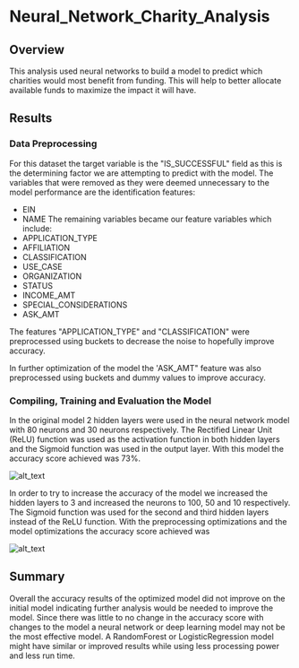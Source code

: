 # Neural_Network_Charity_Analysis

## Overview

This analysis used neural networks to build a model to predict which charities would most benefit from funding.  This will help to better allocate available funds to maximize the impact it will have.

## Results

### Data Preprocessing

For this dataset the target variable is the "IS_SUCCESSFUL" field as this is the determining factor we are attempting to predict with the model.  The variables that were removed as they were deemed unnecessary to the model performance are the identification features:
- EIN
- NAME
The remaining variables became our feature variables which include:
- APPLICATION_TYPE
- AFFILIATION
- CLASSIFICATION
- USE_CASE
- ORGANIZATION
- STATUS
- INCOME_AMT
- SPECIAL_CONSIDERATIONS
- ASK_AMT

The features "APPLICATION_TYPE" and "CLASSIFICATION" were preprocessed using buckets to decrease the noise to hopefully improve accuracy.

In further optimization of the model the 'ASK_AMT" feature was also preprocessed using buckets and dummy values to improve accuracy.

### Compiling, Training and Evaluation the Model

In the original model 2 hidden layers were used in the neural network model with 80 neurons and 30 neurons respectively.  The Rectified Linear Unit (ReLU) function was used as the activation function in both hidden layers and the Sigmoid function was used in the output layer.  With this model the accuracy score achieved was 73%.

![alt_text]()

In order to try to increase the accuracy of the model we increased the hidden layers to 3 and increased the neurons to 100, 50 and 10 respectively.  The Sigmoid function was used for the second and third hidden layers instead of the ReLU function.  With the preprocessing optimizations and the model optimizations the accuracy score achieved was 

![alt_text]()

## Summary

Overall the accuracy results of the optimized model did not improve on the initial model indicating further analysis would be needed to improve the model.  Since there was little to no change in the accuracy score with changes to the model a neural network or deep learning model may not be the most effective model.  A RandomForest or LogisticRegression model might have similar or improved results while using less processing power and less run time.  
